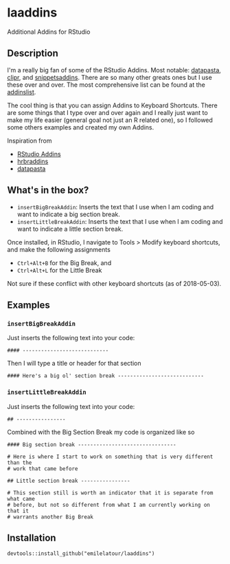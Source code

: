 # laaddins
Additional Addins for RStudio

## Description

I'm a really big fan of some of the RStudio Addins. Most notable: [datapasta](https://github.com/MilesMcBain/datapasta), [clipr](https://github.com/daattali/addinslist), and [snippetsaddins](https://github.com/sfr/RStudio-Addin-Snippets). There are so many other greats ones but I use these over and over. The most comprehensive list can be found at the [addinslist](https://github.com/daattali/addinslist).

The cool thing is that you can assign Addins to Keyboard Shortcuts. There are some things that I type over and over again and I really just want to make my life easier (general goal not just an R related one), so I followed some others examples and created my own Addins.

Inspiration from 

- [RStudio Addins](https://github.com/rstudio/addinexamples)
- [hrbraddins](https://github.com/hrbrmstr/hrbraddins)
- [datapasta](https://github.com/MilesMcBain/datapasta)


## What's in the box?

- `insertBigBreakAddin`: Inserts the text that I use when I am coding and want to indicate a big section break.
- `insertLittleBreakAddin`: Inserts the text that I use when I am coding and want to indicate a little section break.

Once installed, in RStudio, I navigate to Tools > Modify keyboard shortcuts, and make the following assignments

- `Ctrl+Alt+B` for the Big Break, and 
- `Ctrl+Alt+L` for the Little Break

Not sure if these conflict with other keyboard shortcuts (as of 2018-05-03).

## Examples

### `insertBigBreakAddin`

Just inserts the following text into your code:

```
#### ----------------------------
```
Then I will type a title or header for that section

```
#### Here's a big ol' section break ----------------------------
```

### `insertLittleBreakAddin`

Just inserts the following text into your code:

```
## ---------------- 
```
Combined with the Big Section Break my code is organized like so

```
#### Big section break -------------------------------- 

# Here is where I start to work on something that is very different than the
# work that came before

## Little section break ---------------- 

# This section still is worth an indicator that it is separate from what came
# before, but not so different from what I am currently working on that it
# warrants another Big Break
```

## Installation

```{r eval=FALSE}
devtools::install_github("emilelatour/laaddins")
```
